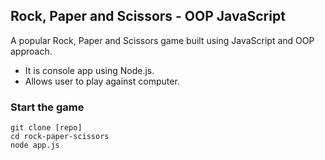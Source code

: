 ## Rock, Paper and Scissors - OOP JavaScript

A popular Rock, Paper and Scissors game built using JavaScript and OOP approach.

- It is console app using Node.js.
- Allows user to play against computer.

### Start the game

```
git clone [repo]
cd rock-paper-scissors
node app.js
```
